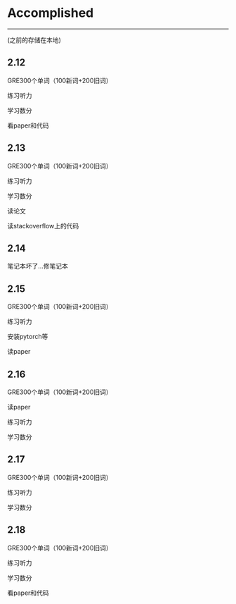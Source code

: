 # Accomplished
----------------
(之前的存储在本地)
## 2.12
GRE300个单词（100新词+200旧词）

练习听力

学习数分

看paper和代码
## 2.13
GRE300个单词（100新词+200旧词）

练习听力

学习数分

读论文

读stackoverflow上的代码
## 2.14
笔记本坏了...修笔记本
## 2.15
GRE300个单词（100新词+200旧词）

练习听力

安装pytorch等

读paper
## 2.16
GRE300个单词（100新词+200旧词）

读paper

练习听力

学习数分
## 2.17
GRE300个单词（100新词+200旧词）

练习听力

学习数分
## 2.18
GRE300个单词（100新词+200旧词）

练习听力

学习数分

看paper和代码
